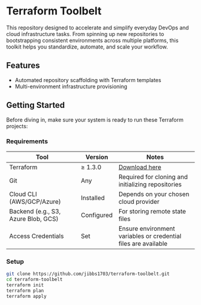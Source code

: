 # Terraform Toolbelt

This repository designed to accelerate and simplify everyday DevOps and cloud infrastructure tasks. From spinning up new repositories to bootstrapping consistent environments across multiple platforms, this toolkit helps you standardize, automate, and scale your workflow.

## Features

- Automated repository scaffolding with Terraform templates
- Multi-environment infrastructure provisioning


## Getting Started

Before diving in, make sure your system is ready to run these Terraform projects:

### Requirements

| Tool               | Version | Notes                                               |
|--------------------|---------|------------------------------------------------------|
| Terraform          | ≥ 1.3.0 | [Download here](https://www.terraform.io/downloads) |
| Git                | Any     | Required for cloning and initializing repositories  |
| Cloud CLI (AWS/GCP/Azure) | Installed | Depends on your chosen cloud provider              |
| Backend (e.g., S3, Azure Blob, GCS) | Configured | For storing remote state files                     |
| Access Credentials | Set     | Ensure environment variables or credential files are available |


### Setup

```bash
git clone https://github.com/jibbs1703/terraform-toolbelt.git
cd terraform-toolbelt
terraform init
terraform plan
terraform apply
```